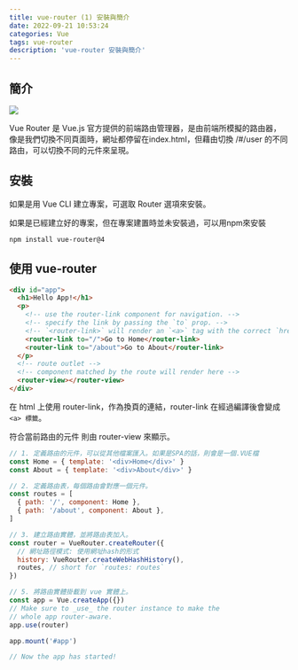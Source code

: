 ```yaml
---
title: vue-router (1) 安裝與簡介
date: 2022-09-21 10:53:24
categories: Vue
tags: vue-router
description: 'vue-router 安裝與簡介'
---
```


## 簡介

![](https://miro.medium.com/max/1100/1*FJPvYSYzevc9PXIdx_io6g.png)

Vue Router 是 Vue.js 官方提供的前端路由管理器，是由前端所模擬的路由器，像是我們切換不同頁面時，網址都停留在index.html，但藉由切換 /#/user 的不同路由，可以切換不同的元件來呈現。

## 安裝

如果是用 Vue CLI 建立專案，可選取 Router 選項來安裝。

如果是已經建立好的專案，但在專案建置時並未安裝過，可以用npm來安裝

```
npm install vue-router@4
```

## 使用 vue-router

``` html 
<div id="app">
  <h1>Hello App!</h1>
  <p>
    <!-- use the router-link component for navigation. -->
    <!-- specify the link by passing the `to` prop. -->
    <!-- `<router-link>` will render an `<a>` tag with the correct `href` attribute -->
    <router-link to="/">Go to Home</router-link>
    <router-link to="/about">Go to About</router-link>
  </p>
  <!-- route outlet -->
  <!-- component matched by the route will render here -->
  <router-view></router-view>
</div>
```

在 html 上使用 router-link，作為換頁的連結，router-link 在經過編譯後會變成 `<a> 標籤`。

符合當前路由的元件 則由 router-view 來顯示。

``` js
// 1. 定義路由的元件，可以從其他檔案匯入。如果是SPA的話，則會是一個.VUE檔
const Home = { template: '<div>Home</div>' }
const About = { template: '<div>About</div>' }

// 2. 定義路由表，每個路由會對應一個元件。
const routes = [
  { path: '/', component: Home },
  { path: '/about', component: About },
]

// 3. 建立路由實體，並將路由表加入。
const router = VueRouter.createRouter({
  // 網址路徑模式: 使用網址hash的形式
  history: VueRouter.createWebHashHistory(),
  routes, // short for `routes: routes`
})

// 5. 將路由實體掛載到 vue 實體上。
const app = Vue.createApp({})
// Make sure to _use_ the router instance to make the
// whole app router-aware.
app.use(router)

app.mount('#app')

// Now the app has started!
```




